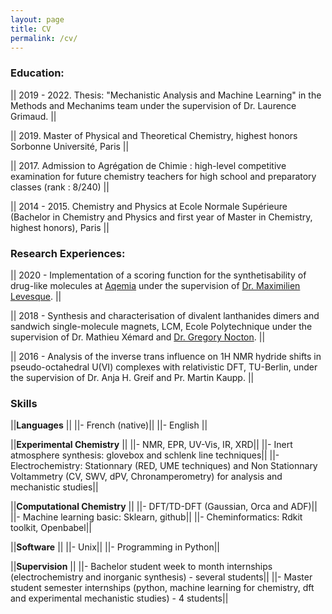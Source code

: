 ```yaml
---
layout: page
title: CV
permalink: /cv/
---
```



### Education:

|| 2019 - 2022. Thesis: "Mechanistic Analysis and Machine Learning" in the Methods and Mechanims team under the supervision of Dr. Laurence Grimaud. ||

|| 2019.        Master of Physical and Theoretical Chemistry, highest honors Sorbonne Université, Paris ||

|| 2017.        Admission to Agrégation de Chimie : high-level competitive examination for future chemistry teachers for high school and preparatory classes (rank : 8/240) ||

|| 2014 - 2015. Chemistry and Physics at Ecole Normale Supérieure (Bachelor in Chemistry and Physics and first year of Master in Chemistry, highest honors), Paris ||


### Research Experiences:

|| 2020 - Implementation of a scoring function for the synthetisability of drug-like molecules at [Aqemia](https://www.aqemia.com/) under the supervision of [Dr. Maximilien Levesque](https://www.linkedin.com/in/maxlvsq/). ||

|| 2018 - Synthesis and characterisation of divalent lanthanides dimers and sandwich single-molecule magnets, LCM, Ecole Polytechnique under the supervision of Dr. Mathieu Xémard and [Dr. Gregory Nocton](http://www.gregory.nocton.fr/). ||

|| 2016 - Analysis of the inverse trans influence on 1H NMR hydride shifts in pseudo-octahedral U(VI) complexes with relativistic DFT, TU-Berlin, under the supervision of Dr. Anja H. Greif and Pr. Martin Kaupp. ||


### Skills

||<b>Languages</b> ||
||- French (native)||
||- English ||

||<b>Experimental Chemistry</b> ||
||- NMR, EPR, UV-Vis, IR, XRD||
||- Inert atmosphere synthesis: glovebox and schlenk line techniques||
||- Electrochemistry: Stationnary (RED, UME techniques) and Non Stationnary Voltammetry (CV, SWV, dPV, Chronamperometry) for analysis and mechanistic studies||

||<b>Computational Chemistry</b> ||
||- DFT/TD-DFT (Gaussian, Orca and ADF)||
||- Machine learning basic: Sklearn, github||
||- Cheminformatics: Rdkit toolkit, Openbabel||

||<b>Software</b> ||
||- Unix||
||- Programming in Python||

||<b>Supervision</b> ||
||- Bachelor student week to month internships (electrochemistry and inorganic synthesis) - several students||
||- Master student semester internships (python, machine learning for chemistry, dft and experimental mechanistic studies) - 4 students||
